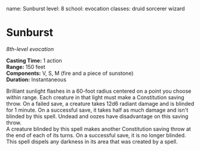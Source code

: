 name: Sunburst
level: 8
school: evocation
classes: druid
         sorcerer
         wizard

# Sunburst 
_8th-level evocation_ 

**Casting Time:** 1 action    
**Range:** 150 feet    
**Components:** V, S, M (fire and a piece of sunstone)    
**Duration:** Instantaneous 

Brilliant sunlight flashes in a 60-foot radius centered on a point you choose within range. Each creature in that light must make a Constitution saving throw. On a failed save, a creature takes 12d6 radiant damage and is blinded for 1 minute. On a successful save, it takes half as much damage and isn't blinded by this spell. Undead and oozes have disadvantage on this saving throw.    
A creature blinded by this spell makes another Constitution saving throw at the end of each of its turns. On a successful save, it is no longer blinded.    
This spell dispels any darkness in its area that was created by a spell. 
